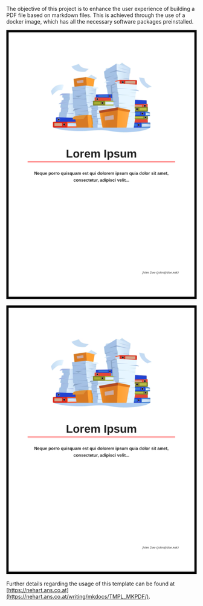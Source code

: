 The objective of this project is to enhance the user experience of building a PDF file based on markdown files. This is achieved through the use of a docker image, which has all the necessary software packages preinstalled.

![TEXT](images/mkpdf.png)

<p style="text-align:center;"><img src="images/mkpdf.png"></p>

Further details regarding the usage of this template can be found at [https://nehart.ans.co.at](https://nehart.ans.co.at/writing/mkdocs/TMPL_MKPDF/).